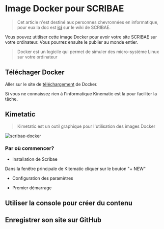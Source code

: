 # Image Docker pour SCRIBAE

>Cet article n'est destiné aux personnes chevronnées en informatique, pour eux la doc est [ici]() sur le wiki de SCRIBAE.

Vous pouvez utitliser cette image Docker pour avoir votre site SCRIBAE sur votre ordinateur. Vous pourrez ensuite le publier au monde entier.

>Docker est un logicile qui permet de simuler des micro-système Linux sur votre ordinateur

## Téléchager Docker

Aller sur le site de [téléchargement](https://www.docker.com/get-docker) de Docker.

Si vous ne connaissez rien à l'informatique Kinematic est là pour faciliter la tâche.

## Kimetatic

>Kimetatic est un outil graphique pour l'utilisation des images Docker

![scribae-docker](https://user-images.githubusercontent.com/33391039/32513426-78e3f736-c3fa-11e7-8b78-5c443911e1b7.jpeg)

### Par où commencer?

* Installation de Scribae

Dans la fenêtre principale de Kitematic cliquer sur le bouton "+ NEW"

* Configuration des paramètres

* Premier démarrage

## Utiliser la console pour créer du contenu

## Enregistrer son site sur GitHub

